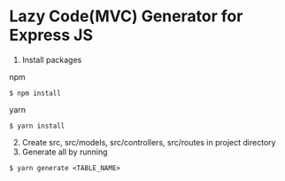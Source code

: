# Lazy Code(MVC) Generator for Express JS

1. Install packages

npm

```
$ npm install
```

yarn

```
$ yarn install
```

2. Create src, src/models, src/controllers, src/routes in project directory
3. Generate all by running

```
$ yarn generate <TABLE_NAME>
```
